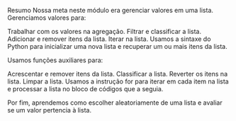 Resumo
Nossa meta neste módulo era gerenciar valores em uma lista. Gerenciamos valores para:

Trabalhar com os valores na agregação.
Filtrar e classificar a lista.
Adicionar e remover itens da lista.
Iterar na lista.
Usamos a sintaxe do Python para inicializar uma nova lista e recuperar um ou mais itens da lista.

Usamos funções auxiliares para:

Acrescentar e remover itens da lista.
Classificar a lista.
Reverter os itens na lista.
Limpar a lista.
Usamos a instrução for para iterar em cada item na lista e processar a lista no bloco de códigos que a seguia.

Por fim, aprendemos como escolher aleatoriamente de uma lista e avaliar se um valor pertencia à lista.